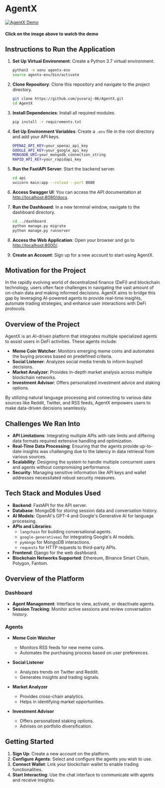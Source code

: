 # AgentX

[![AgentX Demo](https://img.youtube.com/vi/4E9X_eTdZBc/0.jpg)](https://youtu.be/4E9X_eTdZBc "AgentX Demo")
#### Click on the image above to watch the demo

## Instructions to Run the Application

1. **Set Up Virtual Environment**: Create a Python 3.7 virtual environment.
   ```bash
   python3 -m venv agentx-env
   source agentx-env/bin/activate
   ```

2. **Clone Repository**: Clone this repository and navigate to the project directory.
   ```bash
   git clone https://github.com/yuvaraj-06/AgentX.git
   cd AgentX
   ```

3. **Install Dependencies**: Install all required modules.
   ```bash
   pip install -r requirements.txt
   ```

4. **Set Up Environment Variables**: Create a `.env` file in the root directory and add your API keys.
   ```bash
   OPENAI_API_KEY=your_openai_api_key
   GOOGLE_API_KEY=your_google_api_key
   MONGODB_URI=your_mongodb_connection_string
   RAPID_API_KEY=your_rapidapi_key
   ```

5. **Run the FastAPI Server**: Start the backend server.
   ```bash
   cd api
   uvicorn main:app --reload --port 8080
   ```

6. **Access Swagger UI**: You can access the API documentation at [http://localhost:8080/docs](http://localhost:8080/docs).

7. **Run the Dashboard**: In a new terminal window, navigate to the dashboard directory.
   ```bash
   cd ../dashboard
   python manage.py migrate
   python manage.py runserver
   ```

8. **Access the Web Application**: Open your browser and go to [http://localhost:8000/](http://localhost:8000/).

9. **Create an Account**: Sign up for a new account to start using AgentX.

## Motivation for the Project

In the rapidly evolving world of decentralized finance (DeFi) and blockchain technology, users often face challenges in navigating the vast amount of on-chain data and making informed decisions. AgentX aims to bridge this gap by leveraging AI-powered agents to provide real-time insights, automate trading strategies, and enhance user interactions with DeFi protocols.

## Overview of the Project

AgentX is an AI-driven platform that integrates multiple specialized agents to assist users in DeFi activities. These agents include:

- **Meme Coin Watcher**: Monitors emerging meme coins and automates the buying process based on predefined criteria.
- **Social Listener**: Analyzes social media trends to inform buy/sell decisions.
- **Market Analyzer**: Provides in-depth market analysis across multiple blockchain networks.
- **Investment Advisor**: Offers personalized investment advice and staking options.

By utilizing natural language processing and connecting to various data sources like Reddit, Twitter, and RSS feeds, AgentX empowers users to make data-driven decisions seamlessly.

## Challenges We Ran Into

- **API Limitations**: Integrating multiple APIs with rate limits and differing data formats required extensive handling and optimization.
- **Real-Time Data Processing**: Ensuring that the agents provide up-to-date insights was challenging due to the latency in data retrieval from various sources.
- **Scalability**: Designing the system to handle multiple concurrent users and agents without compromising performance.
- **Security**: Managing sensitive information like API keys and wallet addresses necessitated robust security measures.

## Tech Stack and Modules Used

- **Backend**: FastAPI for the API server.
- **Database**: MongoDB for storing session data and conversation history.
- **AI Models**: OpenAI's GPT-4 and Google's Generative AI for language processing.
- **APIs and Libraries**:
  - `langchain` for building conversational agents.
  - `google-generativeai` for integrating Google's AI models.
  - `pymongo` for MongoDB interactions.
  - `requests` for HTTP requests to third-party APIs.
- **Frontend**: Django for the web dashboard.
- **Blockchain Networks Supported**: Ethereum, Binance Smart Chain, Polygon, Fantom.

## Overview of the Platform

### Dashboard
 
- **Agent Management**: Interface to view, activate, or deactivate agents.
- **Session Tracking**: Monitor active sessions and review conversation history.

### Agents

- **Meme Coin Watcher**
  - Monitors RSS feeds for new meme coins.
  - Automates the purchasing process based on user preferences.
  
 

- **Social Listener**
  - Analyzes trends on Twitter and Reddit.
  - Generates insights and trading signals.
  
 

- **Market Analyzer**
  - Provides cross-chain analytics.
  - Helps in identifying market opportunities.
   

- **Investment Advisor**
  - Offers personalized staking options.
  - Advises on portfolio diversification.
   
## Getting Started

1. **Sign Up**: Create a new account on the platform.
2. **Configure Agents**: Select and configure the agents you wish to use.
3. **Connect Wallet**: Link your blockchain wallet to enable trading functionalities.
4. **Start Interacting**: Use the chat interface to communicate with agents and receive insights.

 